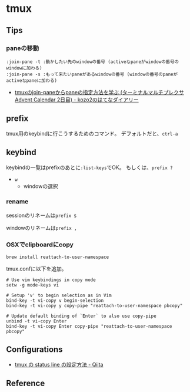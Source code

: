 # tmux

## Tips

### paneの移動

```tmux
:join-pane -t :動かしたい先のwindowの番号 (activeなpaneがwindowの番号のwindowに加わる)
:join-pane -s :もって来たいpaneがあるwindowの番号 (windowの番号のpaneがactiveなpaneに加わる)
```

* [tmuxのjoin-paneからpaneの指定方法を学ぶ (ターミナルマルチプレクサ Advent Calendar 2日目) - kozo2のはてなダイアリー](http://d.hatena.ne.jp/kozo2/20111202/1322827858)

## prefix
tmux用のkeybindに行こうするためのコマンド。
デフォルトだと、`ctrl-a`

## keybind
keybindの一覧はprefixのあとに`:list-keys`でOK。
もしくは、`prefix ?`

* `w`
    * windowの選択


### rename
sessionのリネームは`prefix $`

windowのリネームは`prefix ,`

### OSXでclipboardにcopy

```
brew install reattach-to-user-namespace
```

tmux.confに以下を追加。

```tmux
# Use vim keybindings in copy mode
setw -g mode-keys vi

# Setup 'v' to begin selection as in Vim
bind-key -t vi-copy v begin-selection
bind-key -t vi-copy y copy-pipe "reattach-to-user-namespace pbcopy"

# Update default binding of `Enter` to also use copy-pipe
unbind -t vi-copy Enter
bind-key -t vi-copy Enter copy-pipe "reattach-to-user-namespace pbcopy"
```

## Configurations
* [tmux の status line の設定方法 - Qiita](https://qiita.com/nojima/items/9bc576c922da3604a72b)


## Reference
